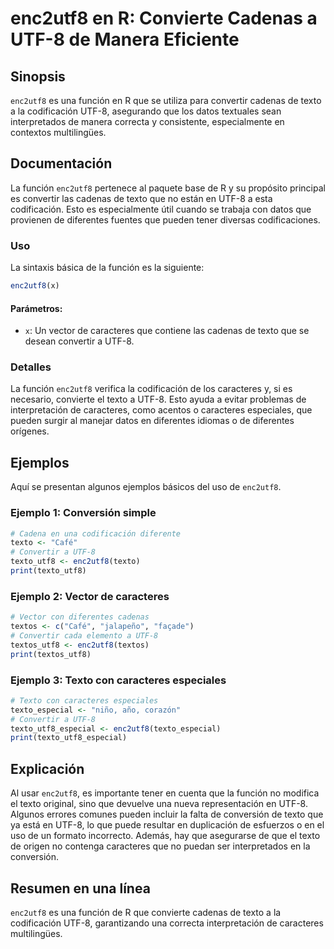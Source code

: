 <!--
Meta Description: # enc2utf8 en R: Convierte Cadenas a UTF-8 de Manera Eficiente ## Sinopsis `enc2utf8` es una función en R que se utiliza para convertir cadenas de tex...
Meta Keywords: que, texto, enc2utf8, utf, caracteres
-->

# enc2utf8 en R: Convierte Cadenas a UTF-8 de Manera Eficiente

## Sinopsis
`enc2utf8` es una función en R que se utiliza para convertir cadenas de texto a la codificación UTF-8, asegurando que los datos textuales sean interpretados de manera correcta y consistente, especialmente en contextos multilingües.

## Documentación
La función `enc2utf8` pertenece al paquete base de R y su propósito principal es convertir las cadenas de texto que no están en UTF-8 a esta codificación. Esto es especialmente útil cuando se trabaja con datos que provienen de diferentes fuentes que pueden tener diversas codificaciones.

### Uso
La sintaxis básica de la función es la siguiente:

```R
enc2utf8(x)
```

#### Parámetros:
- `x`: Un vector de caracteres que contiene las cadenas de texto que se desean convertir a UTF-8.

### Detalles
La función `enc2utf8` verifica la codificación de los caracteres y, si es necesario, convierte el texto a UTF-8. Esto ayuda a evitar problemas de interpretación de caracteres, como acentos o caracteres especiales, que pueden surgir al manejar datos en diferentes idiomas o de diferentes orígenes.

## Ejemplos
Aquí se presentan algunos ejemplos básicos del uso de `enc2utf8`.

### Ejemplo 1: Conversión simple
```R
# Cadena en una codificación diferente
texto <- "Café"
# Convertir a UTF-8
texto_utf8 <- enc2utf8(texto)
print(texto_utf8)
```

### Ejemplo 2: Vector de caracteres
```R
# Vector con diferentes cadenas
textos <- c("Café", "jalapeño", "façade")
# Convertir cada elemento a UTF-8
textos_utf8 <- enc2utf8(textos)
print(textos_utf8)
```

### Ejemplo 3: Texto con caracteres especiales
```R
# Texto con caracteres especiales
texto_especial <- "niño, año, corazón"
# Convertir a UTF-8
texto_utf8_especial <- enc2utf8(texto_especial)
print(texto_utf8_especial)
```

## Explicación
Al usar `enc2utf8`, es importante tener en cuenta que la función no modifica el texto original, sino que devuelve una nueva representación en UTF-8. Algunos errores comunes pueden incluir la falta de conversión de texto que ya está en UTF-8, lo que puede resultar en duplicación de esfuerzos o en el uso de un formato incorrecto. Además, hay que asegurarse de que el texto de origen no contenga caracteres que no puedan ser interpretados en la conversión.

## Resumen en una línea
`enc2utf8` es una función de R que convierte cadenas de texto a la codificación UTF-8, garantizando una correcta interpretación de caracteres multilingües.